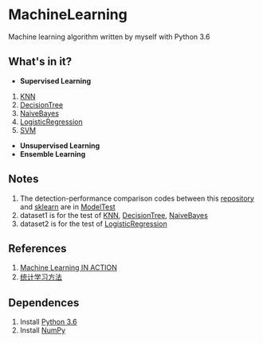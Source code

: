 # MachineLearning
Machine learning algorithm written by myself with Python 3.6
## What's in it?
+ **Supervised Learning**
1. [KNN](https://github.com/DandelionLau/MachineLearning/blob/master/KNN.py)
2. [DecisionTree](https://github.com/DandelionLau/MachineLearning/blob/master/DecisionTree.py)
3. [NaiveBayes](https://github.com/DandelionLau/MachineLearning/blob/master/NaiveBayes.py)
4. [LogisticRegression](https://github.com/DandelionLau/MachineLearning/blob/master/LogisticRegression.py)
5. [SVM](https://github.com/DandelionLau/MachineLearning/blob/master/SVM.py)
+ **Unsupervised Learning**
+ **Ensemble Learning**

## Notes
1. The detection-performance comparison codes  between this [repository](https://github.com/DandelionLau/MachineLearning) and [sklearn](https://scikit-learn.org/stable/) are in [ModelTest](https://github.com/DandelionLau/MachineLearning/tree/master/ModelTest) 
2. dataset1 is for the test of [KNN](https://github.com/DandelionLau/MachineLearning/blob/master/KNN.py), [DecisionTree](https://github.com/DandelionLau/MachineLearning/blob/master/DecisionTree.py), [NaiveBayes](https://github.com/DandelionLau/MachineLearning/blob/master/NaiveBayes.py)
3. dataset2 is for the test of [LogisticRegression](https://github.com/DandelionLau/MachineLearning/blob/master/LogisticRegression.py)

## References
1. [Machine Learning IN ACTION](https://www.manning.com/books/machine-learning-in-action)
2. [统计学习方法](https://baike.baidu.com/item/%E7%BB%9F%E8%AE%A1%E5%AD%A6%E4%B9%A0%E6%96%B9%E6%B3%95/10430179)

## Dependences
1. Install [Python 3.6](https://www.python.org/)
2. Install [NumPy](http://www.numpy.org/)

